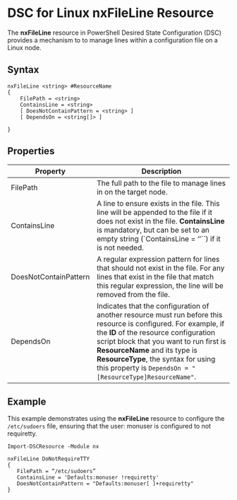 # DSC for Linux nxFileLine Resource

The **nxFileLine** resource in PowerShell Desired State Configuration (DSC) provides a mechanism to to manage lines within a configuration file on a Linux node.

## Syntax

```
nxFileLine <string> #ResourceName
{
    FilePath = <string>
    ContainsLine = <string>
    [ DoesNotContainPattern = <string> ]
    [ DependsOn = <string[]> ]

}
```

## Properties

|  Property |  Description | 
|---|---|
| FilePath| The full path to the file to manage lines in on the target node.| 
| ContainsLine| A line to ensure exists in the file. This line will be appended to the file if it does not exist in the file. **ContainsLine** is mandatory, but can be set to an empty string (`ContainsLine = ‘’``) if it is not needed.| 
| DoesNotContainPattern| A regular expression pattern for lines that should not exist in the file. For any lines that exist in the file that match this regular expression, the line will be removed from the file.| 
| DependsOn | Indicates that the configuration of another resource must run before this resource is configured. For example, if the **ID** of the resource configuration script block that you want to run first is **ResourceName** and its type is **ResourceType**, the syntax for using this property is `DependsOn = "[ResourceType]ResourceName"`.| 

## Example

This example demonstrates using the **nxFileLine** resource to configure the `/etc/sudoers` file, ensuring that the user: monuser is configured to not requiretty.

```
Import-DSCResource -Module nx 

nxFileLine DoNotRequireTTY
{
   FilePath = “/etc/sudoers”
   ContainsLine = 'Defaults:monuser !requiretty'
   DoesNotContainPattern = "Defaults:monuser[ ]+requiretty"
} 
```

<!--HONumber=Mar16_HO4-->
